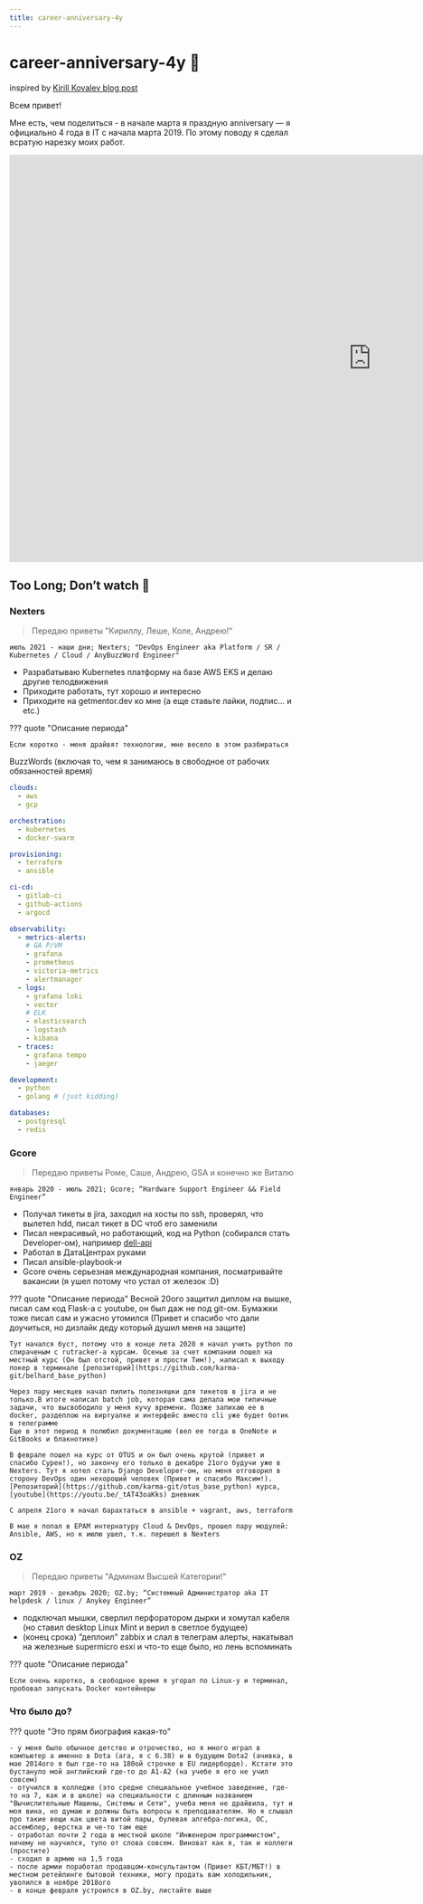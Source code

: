 ```yaml
---
title: career-anniversary-4y
---
```


# career-anniversary-4y :tada:

inspired by [Kirill Kovalev blog post](https://t.me/k_devops/41)

Всем привет!

Мне есть, чем поделиться - в начале марта я праздную anniversary — я официально 4 года в IT с начала марта 2019. По этому поводу я сделал всратую нарезку моих работ.

<div class="video-wrapper">
  <iframe width="1280" height="720" src="https://www.youtube.com/embed/YphEmTb3AfY" frameborder="0" allowfullscreen></iframe>
</div>

## Too Long; Don’t watch 🤣

### Nexters

> Передаю приветы "Кириллу, Леше, Коле, Андрею!"

`июль 2021 - наши дни; Nexters; "DevOps Engineer aka Platform / SR / Kubernetes / Cloud / AnyBuzzWord Engineer"`

- Разрабатываю Kubernetes платформу на базе AWS EKS и делаю другие телодвижения
- Приходите работать, тут хорошо и интересно
- Приходите на getmentor.dev ко мне (а еще ставьте лайки, подпис... и etc.)

??? quote "Описание периода"

    Если коротко - меня драйвят технологии, мне весело в этом разбираться

BuzzWords (включая то, чем я занимаюсь в свободное от рабочих обязанностей время)
```yaml
clouds:
  - aws
  - gcp

orchestration:
  - kubernetes
  - docker-swarm

provisioning:
  - terraform
  - ansible

ci-cd:
  - gitlab-ci
  - github-actions
  - argocd

observability:
  - metrics-alerts:
    # GA P/VM
    - grafana
    - prometheus
    - victoria-metrics
    - alertmanager
  - logs:
    - grafana loki
    - vector
    # ELK
    - elasticsearch
    - logstash
    - kibana
  - traces:
    - grafana tempo
    - jaeger

development:
  - python
  - golang # (just kidding)

databases:
  - postgresql
  - redis
```

### Gcore

> Передаю приветы Роме, Саше, Андрею, GSA и конечно же Виталю

`январь 2020 - июль 2021; Gcore; “Hardware Support Engineer && Field Engineer”`

- Получал тикеты в jira, заходил на хосты по ssh, проверял, что вылетел hdd, писал тикет в DC чтоб его заменили
- Писал некрасивый, но работающий, код на Python (собирался стать Developer-ом), например [dell-api](https://github.com/karma-git/dell_warranty_status_api)
- Работал в ДатаЦентрах руками
- Писал ansible-playbook-и
- Gcore очень серьезная международная компания, посматривайте вакансии (я ушел потому что устал от железок :D)

??? quote "Описание периода"
    Весной 20ого защитил диплом на вышке, писал сам код Flask-а с youtube, он был даж не под git-ом. Бумажки тоже писал сам и ужасно утомился (Привет и спасибо что дали доучиться, но дизлайк деду который душил меня на защите)

    Тут начался буст, потому что в конце лета 2020 я начал учить python по спираченым с rutracker-а курсам. Осенью за счет компании пошел на местный курс (Он был отстой, привет и прости Тим!), написал к выходу покер в терминале [репозиторий](https://github.com/karma-git/belhard_base_python)

    Через пару месяцев начал пилить полезняшки для тикетов в jira и не только.В итоге написал batch job, которая сама делала мои типичные задачи, что высвободило у меня кучу времени. Позже запихаю ее в docker, раздеплою на виртуалке и интерфейс вместо cli уже будет ботик в телеграмме
    Еще в этот период я полюбил документацию (вел ее тогда в OneNote и GitBooks и блакнотике)

    В феврале пошел на курс от OTUS и он был очень крутой (привет и спасибо Сурен!), но закончу его только в декабре 21ого будучи уже в Nexters. Тут я хотел стать Django Developer-ом, но меня отговорил в сторону DevOps один нехороший человек (Привет и спасибо Максим!). [Репозиторий](https://github.com/karma-git/otus_base_python) курса, [youtube](https://youtu.be/_tAT43oaKks) дневник

    С апреля 21ого я начал барахтаться в ansible + vagrant, aws, terraform

    В мае я попал в EPAM интернатуру Cloud & DevOps, прошел пару модулей: Ansible, AWS, но к июлю ушел, т.к. перешел в Nexters

### OZ

> Передаю приветы "Админам Высшей Категории!"

`март 2019 - декабрь 2020; OZ.by; “Системный Администратор aka IT helpdesk / linux / Anykey Engineer”`

- подключал мышки, cверлил перфоратором дырки и хомутал кабеля (но ставил desktop Linux Mint и верил в светлое будущее)
- (конец срока) ”деплоил" zabbix и слал в телеграм алерты, накатывал на железные supermicro esxi и что-то еще было, но лень вспоминать

??? quote "Описание периода"

    Если очень коротко, в свободное время я угорал по Linux-у и терминал, пробовал запускать Docker контейнеры

### Что было до?

??? quote "Это прям биография какая-то"

    - у меня было обычное детство и отрочество, но я много играл в компьютер а именно в Dota (ага, я с 6.38) и в будущем Dota2 (ачивка, в мае 2014ого я был где-то на 180ой строчке в EU лидерборде). Кстати это бустануло мой английский где-то до A1-A2 (на учебе я его не учил совсем)
    - отучился в колледже (это средне специальное учебное заведение, где-то на 7, как и в школе) на специальности с длинным названием "Вычислительные Машины, Системы и Сети", учеба меня не драйвила, тут и моя вина, но думаю и должны быть вопросы к преподавателям. Но я слышал про такие вещи как цвета витой пары, булевая алгебра-логика, ОС, ассемблер, верстка и че-то там еще
    - отработал почти 2 года в местной школе "Инженером программистом", ничему не научился, тупо от слова совсем. Виноват как я, так и коллеги (простите)
    - сходил в армию на 1,5 года
    - после армии поработал продавцом-консультантом (Привет КБТ/МБТ!) в местном ретейлинге бытовой техники, могу продать вам холодильник, уволился в ноябре 2018ого
    - в конце февраля устроился в OZ.by, листайте выше
